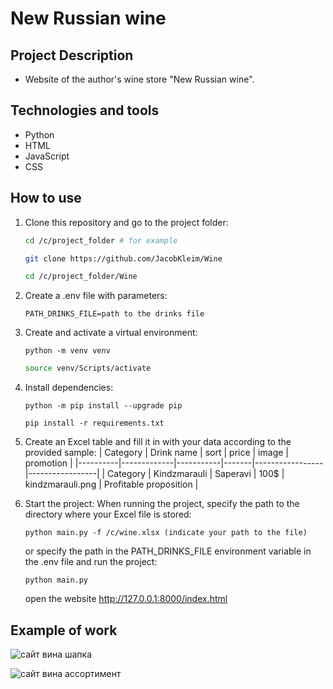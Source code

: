 # New Russian wine

## Project Description
 - Website of the author's wine store "New Russian wine".

## Technologies and tools
 - Python
 - HTML
 - JavaScript
 - CSS

## How to use
1. Clone this repository and go to the project folder:
   ```bash
   cd /c/project_folder # for example
   ```
   ```bash
   git clone https://github.com/JacobKleim/Wine
   ```
   ```bash
   cd /c/project_folder/Wine 
   ```

2. Create a .env file with parameters:
   ```
   PATH_DRINKS_FILE=path to the drinks file
   ```


3. Сreate and activate a virtual environment:
   ```
   python -m venv venv
   ```
   ```bash
   source venv/Scripts/activate
   ```

4. Install dependencies:
   ```
   python -m pip install --upgrade pip
   ```
   ```
   pip install -r requirements.txt
   ```


5. Create an Excel table and fill it in with your data according to the provided sample:
| Category | Drink name | sort | price | image | promotion |
|----------|-------------|-----------|-------|-----------------|-----------------|
| Category | Kindzmarauli | Saperavi | 100$  | kindzmarauli.png | Profitable proposition |


6. Start the project:
   When running the project, specify the path to the directory where your Excel file is stored:
   ```
   python main.py -f /c/wine.xlsx (indicate your path to the file)
   ```
   or specify the path in the PATH_DRINKS_FILE environment variable in the .env file and run the project:
   ```
   python main.py
   ```
   open the website http://127.0.0.1:8000/index.html


## Example of work

![сайт вина шапка](https://github.com/JacobKleim/Wine/assets/119351169/d70737a0-759e-45ea-b6e0-fa1293197efb)

![сайт вина ассортимент](https://github.com/JacobKleim/Wine/assets/119351169/b6bdb2af-88df-4d86-be89-36f989ca714d)
